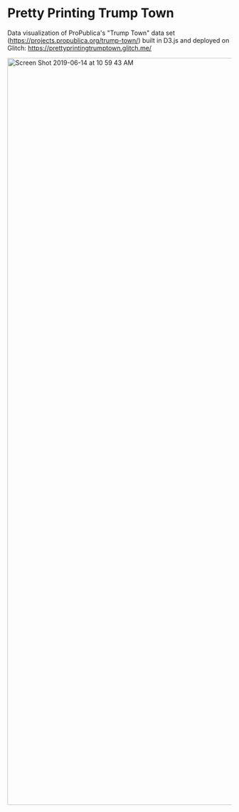 # Pretty Printing Trump Town

Data visualization of ProPublica's "Trump Town" data set (https://projects.propublica.org/trump-town/) built in D3.js and deployed on Glitch: https://prettyprintingtrumptown.glitch.me/

<img width="1678" alt="Screen Shot 2019-06-14 at 10 59 43 AM" src="https://user-images.githubusercontent.com/10040486/59518441-a325a200-8e93-11e9-8100-a97fb08c0a6c.png">
